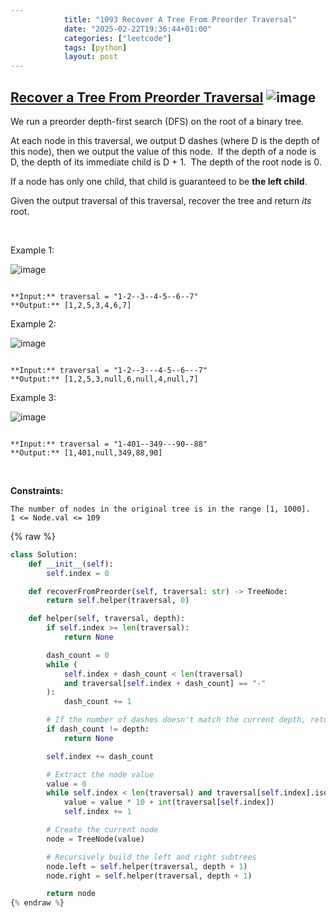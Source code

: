 ```yaml
---
            title: "1093 Recover A Tree From Preorder Traversal"
            date: "2025-02-22T19:36:44+01:00"
            categories: ["leetcode"]
            tags: [python]
            layout: post
---
```

            
## [Recover a Tree From Preorder Traversal](https://leetcode.com/problems/recover-a-tree-from-preorder-traversal) ![image](https://img.shields.io/badge/Difficulty-Hard-red)

We run a preorder depth-first search (DFS) on the root of a binary tree.

At each node in this traversal, we output D dashes (where D is the depth of this node), then we output the value of this node.  If the depth of a node is D, the depth of its immediate child is D + 1.  The depth of the root node is 0.

If a node has only one child, that child is guaranteed to be **the left child**.

Given the output traversal of this traversal, recover the tree and return *its* root.

 

Example 1:

![image](https://assets.leetcode.com/uploads/2024/09/10/recover_tree_ex1.png)
```

**Input:** traversal = "1-2--3--4-5--6--7"
**Output:** [1,2,5,3,4,6,7]

```

Example 2:

![image](https://assets.leetcode.com/uploads/2024/09/10/recover_tree_ex2.png)
```

**Input:** traversal = "1-2--3---4-5--6---7"
**Output:** [1,2,5,3,null,6,null,4,null,7]

```

Example 3:

![image](https://assets.leetcode.com/uploads/2024/09/10/recover_tree_ex3.png)
```

**Input:** traversal = "1-401--349---90--88"
**Output:** [1,401,null,349,88,90]

```

 

**Constraints:**

	The number of nodes in the original tree is in the range [1, 1000].
	1 <= Node.val <= 109

{% raw %}
```python
class Solution:
    def __init__(self):
        self.index = 0

    def recoverFromPreorder(self, traversal: str) -> TreeNode:
        return self.helper(traversal, 0)

    def helper(self, traversal, depth):
        if self.index >= len(traversal):
            return None

        dash_count = 0
        while (
            self.index + dash_count < len(traversal)
            and traversal[self.index + dash_count] == "-"
        ):
            dash_count += 1

        # If the number of dashes doesn't match the current depth, return null
        if dash_count != depth:
            return None

        self.index += dash_count

        # Extract the node value
        value = 0
        while self.index < len(traversal) and traversal[self.index].isdigit():
            value = value * 10 + int(traversal[self.index])
            self.index += 1

        # Create the current node
        node = TreeNode(value)

        # Recursively build the left and right subtrees
        node.left = self.helper(traversal, depth + 1)
        node.right = self.helper(traversal, depth + 1)

        return node
{% endraw %}
